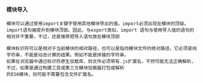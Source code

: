 #### 模块导入
    模块可以通过使用import关键字使用其他模块导出的值。import必须出现在模块的顶级。
    import语句被提升到模块顶部。因此，与export类似，import 语句与使用导入值的语句的相对并不重要，不过，还是推荐把导入语句放在模块顶部

    模块标识符可以是相对于当前模块的相对路径，也可以是指向模块文件的绝对路径。它必须是纯字符串，不能是动态计算的结果。例如不能是拼接的字符串。
    如果在浏览器中通过标识符原生加载库，则文件必须带有.js扩展名，不然可能无法正确解析，不过，如果是通过构建工具或第三方模块加载器打包或解析
    的ES6模块，则可能不需要包含文件扩展名。
